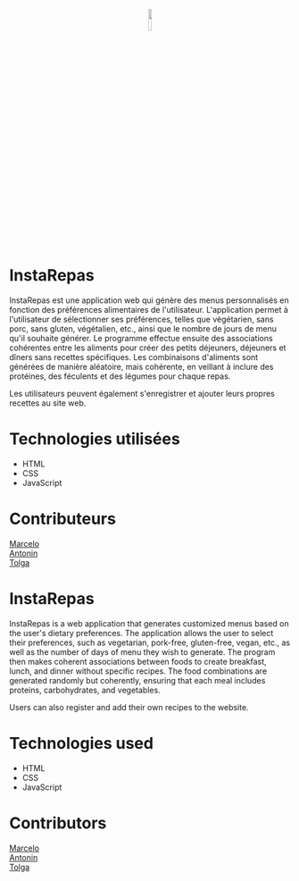 <p align="center">
<img src="https://myoctocat.com/assets/images/base-octocat.svg" width=10% height=10% >
<p><br/>

# InstaRepas

InstaRepas est une application web qui génère des menus personnalisés en fonction des préférences alimentaires de l'utilisateur. L'application permet à l'utilisateur de sélectionner ses préférences, telles que végétarien, sans porc, sans gluten, végétalien, etc., ainsi que le nombre de jours de menu qu'il souhaite générer. Le programme effectue ensuite des associations cohérentes entre les aliments pour créer des petits déjeuners, déjeuners et dîners sans recettes spécifiques. Les combinaisons d'aliments sont générées de manière aléatoire, mais cohérente, en veillant à inclure des protéines, des féculents et des légumes pour chaque repas.

Les utilisateurs peuvent également s'enregistrer et ajouter leurs propres recettes au site web.

# Technologies utilisées

- HTML
- CSS
- JavaScript

# Contributeurs

[Marcelo](lien)<br/>
[Antonin](lien)<br/>
[Tolga](https://github.com/tonytolgadev)<br/>

# InstaRepas

InstaRepas is a web application that generates customized menus based on the user's dietary preferences. The application allows the user to select their preferences, such as vegetarian, pork-free, gluten-free, vegan, etc., as well as the number of days of menu they wish to generate. The program then makes coherent associations between foods to create breakfast, lunch, and dinner without specific recipes. The food combinations are generated randomly but coherently, ensuring that each meal includes proteins, carbohydrates, and vegetables.

Users can also register and add their own recipes to the website.

# Technologies used

- HTML
- CSS
- JavaScript

# Contributors

[Marcelo](lien)<br/>
[Antonin](lien)<br/>
[Tolga](https://github.com/tonytolgadev)<br/>
